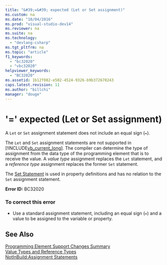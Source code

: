 ```yaml
---
title: "&#39;=&#39; expected (Let or Set assignment)"
ms.custom: na
ms.date: "10/04/2016"
ms.prod: "visual-studio-dev14"
ms.reviewer: na
ms.suite: na
ms.technology: 
  - "devlang-csharp"
ms.tgt_pltfrm: na
ms.topic: "article"
f1_keywords: 
  - "bc32020"
  - "vbc32020"
helpviewer_keywords: 
  - "BC32020"
ms.assetid: 1b12f082-e502-4524-9326-b9b372670243
caps.latest.revision: 11
ms.author: "billchi"
manager: "douge"
---
```

# &#39;=&#39; expected (Let or Set assignment)
A `Let` or `Set` assignment statement does not include an equal sign (`=`).  
  
 The `Let` and `Set` assignment statements are not supported in [!INCLUDE[vb_current_long]()]. The compiler can determine the type of assignment from the data type of the programming element that is to receive the value. A *value type* assignment replaces the `Let` statement, and a *reference type* assignment replaces the former `Set` statement.  
  
 The [Set Statement](../Topic/Set%20Statement%20\(Visual%20Basic\).md) is used in property definitions and has no relation to the `Set` assignment statement.  
  
 **Error ID:** BC32020  
  
### To correct this error  
  
-   Use a standard assignment statement, including an equal sign (`=`) and a value to be assigned to the variable or property.  
  
## See Also  
 [Programming Element Support Changes Summary](http://msdn.microsoft.com/0483590a-6309-449c-a2fa-effa26a03b95)   
 [Value Types and Reference Types](../Topic/Value%20Types%20and%20Reference%20Types.md)   
 [NotInBuild:Assignment Statements](http://msdn.microsoft.com/eb4f91e9-fbbf-45ca-b21d-e8ae069de4f9)
